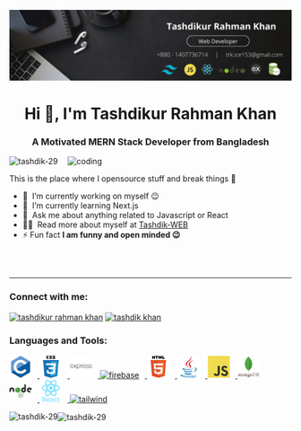 ![logo](https://github.com/TASHDIK-29/TASHDIK-29/blob/main/LinkedInBanner.png)
<h1 align="center">Hi 👋, I'm Tashdikur Rahman Khan</h1>
<h3 align="center">A Motivated MERN Stack Developer from Bangladesh</h3>

<img src="https://user-images.githubusercontent.com/69011963/137184767-79a13ec7-1bb3-4341-a6da-3a149c9c159a.gif" alt="coding" align="right" width="400" />

<p align="left"> <img src="https://komarev.com/ghpvc/?username=tashdik-29&label=Profile%20views&color=0e75b6&style=flat" alt="tashdik-29" /> </p>


This is the place where I opensource stuff and break things :rofl:

- 🔭 &nbsp;I’m currently working on myself :wink:
- 🌱 &nbsp;I’m currently learning Next.js
- 💬 &nbsp;Ask me about anything related to Javascript or React
- 👨‍💻 &nbsp;Read more about myself at [Tashdik-WEB]( https://portfolio-1-iota-sandy.vercel.app)
- ⚡ Fun fact **I am funny and open minded 😉**

<br />
<br />

---

<h3 align="left">Connect with me:</h3>
<p align="left">
<a href="https://linkedin.com/in/tashdikur rahman khan" target="blank"><img align="center" src="https://raw.githubusercontent.com/rahuldkjain/github-profile-readme-generator/master/src/images/icons/Social/linked-in-alt.svg" alt="tashdikur rahman khan" height="30" width="40" /></a>
<a href="https://fb.com/tashdik khan" target="blank"><img align="center" src="https://raw.githubusercontent.com/rahuldkjain/github-profile-readme-generator/master/src/images/icons/Social/facebook.svg" alt="tashdik khan" height="30" width="40" /></a>
</p>

<h3 align="left">Languages and Tools:</h3>
                <p align="left"><a href="https://www.cprogramming.com/" target="_blank" rel="noreferrer"> <img style="margin-right:10px;" src="https://raw.githubusercontent.com/devicons/devicon/master/icons/c/c-original.svg" alt="c" width="40" height="40" /> </a><a href="https://www.w3schools.com/css/" target="_blank" rel="noreferrer"> <img style="margin-right:10px;" src="https://raw.githubusercontent.com/devicons/devicon/master/icons/css3/css3-original-wordmark.svg" alt="css3" width="40" height="40" /> </a><a href="https://expressjs.com" target="_blank" rel="noreferrer"> <img style="margin-right:10px;" src="https://raw.githubusercontent.com/devicons/devicon/master/icons/express/express-original-wordmark.svg" alt="express" width="40" height="40" /> </a><a href="https://firebase.google.com/" target="_blank" rel="noreferrer"> <img style="margin-right:10px;" src="https://www.vectorlogo.zone/logos/firebase/firebase-icon.svg" alt="firebase" width="40" height="40" /> </a><a href="https://www.w3.org/html/" target="_blank" rel="noreferrer"> <img style="margin-right:10px;" src="https://raw.githubusercontent.com/devicons/devicon/master/icons/html5/html5-original-wordmark.svg" alt="html5" width="40" height="40" /> </a><a href="https://www.java.com" target="_blank" rel="noreferrer"> <img style="margin-right:10px;" src="https://raw.githubusercontent.com/devicons/devicon/master/icons/java/java-original.svg" alt="java" width="40" height="40" /> </a><a href="https://developer.mozilla.org/en-US/docs/Web/JavaScript" target="_blank" rel="noreferrer"> <img style="margin-right:10px;" src="https://raw.githubusercontent.com/devicons/devicon/master/icons/javascript/javascript-original.svg" alt="javascript" width="40" height="40" /> </a><a href="https://www.mongodb.com/" target="_blank" rel="noreferrer"> <img style="margin-right:10px;" src="https://raw.githubusercontent.com/devicons/devicon/master/icons/mongodb/mongodb-original-wordmark.svg" alt="mongodb" width="40" height="40" /> </a><a href="https://nodejs.org" target="_blank" rel="noreferrer"> <img style="margin-right:10px;" src="https://raw.githubusercontent.com/devicons/devicon/master/icons/nodejs/nodejs-original-wordmark.svg" alt="nodejs" width="40" height="40" /> </a><a href="https://reactjs.org/" target="_blank" rel="noreferrer"> <img style="margin-right:10px;" src="https://raw.githubusercontent.com/devicons/devicon/master/icons/react/react-original-wordmark.svg" alt="react" width="40" height="40" /> </a><a href="https://tailwindcss.com/" target="_blank" rel="noreferrer"> <img style="margin-right:10px;" src="https://www.vectorlogo.zone/logos/tailwindcss/tailwindcss-icon.svg" alt="tailwind" width="40" height="40" /> </a></p>


<p><img align="left" src="https://github-readme-stats.vercel.app/api/top-langs?username=tashdik-29&show_icons=true&locale=en&layout=compact" alt="tashdik-29" /></p>



<p><img align="center" src="https://github-readme-streak-stats.herokuapp.com/?user=tashdik-29&" alt="tashdik-29" /></p>

